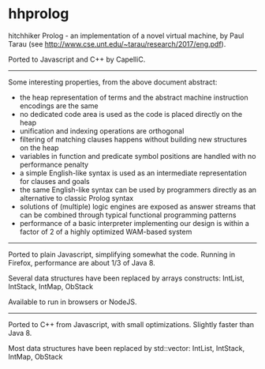 # hhprolog

hitchhiker Prolog - an implementation of a novel virtual machine,
by Paul Tarau (see http://www.cse.unt.edu/~tarau/research/2017/eng.pdf).

Ported to Javascript and C++ by CapelliC.

---------

Some interesting properties, from the above document abstract:

  * the heap representation of terms and the abstract machine instruction encodings are the same
  * no dedicated code area is used as the code is placed directly on the heap
  * unification and indexing operations are orthogonal
  * filtering of matching clauses happens without building new structures on the heap
  * variables in function and predicate symbol positions are handled with no performance penalty
  * a simple English-like syntax is used as an intermediate representation for clauses and goals
  * the same English-like syntax can be used by programmers directly as an alternative to classic Prolog syntax
  * solutions of (multiple) logic engines are exposed as answer streams that can be combined through typical functional programming patterns
  * performance of a basic interpreter implementing our design is within a factor of 2 of a highly optimized WAM-based system

--------

Ported to plain Javascript, simplifying somewhat the code.
Running in Firefox, performance are about 1/3 of Java 8.

Several data structures have been replaced by arrays constructs:
  IntList, IntStack, IntMap, ObStack

Available to run in browsers or NodeJS.

--------

Ported to C++ from Javascript, with small optimizations.
Slightly faster than Java 8.

Most data structures have been replaced by std::vector:
  IntList, IntStack, IntMap, ObStack
